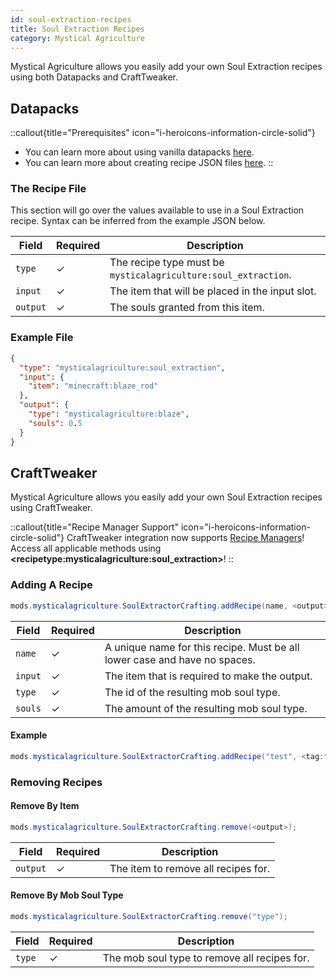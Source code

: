 ```yaml
---
id: soul-extraction-recipes
title: Soul Extraction Recipes
category: Mystical Agriculture
---
```


Mystical Agriculture allows you easily add your own Soul Extraction recipes using both Datapacks and CraftTweaker.

## Datapacks

::callout{title="Prerequisites" icon="i-heroicons-information-circle-solid"}
- You can learn more about using vanilla datapacks <a href="https://minecraft.gamepedia.com/Data_pack" target="_blank">here</a>.
- You can learn more about creating recipe JSON files <a href="https://minecraft.gamepedia.com/Recipe" target="_blank">here</a>.
::

### The Recipe File

This section will go over the values available to use in a Soul Extraction recipe. Syntax can be inferred from the example JSON below.

| Field    | Required | Description                                                    |
|----------|----------|----------------------------------------------------------------|
| `type`   | ✓        | The recipe type must be `mysticalagriculture:soul_extraction`. |
| `input`  | ✓        | The item that will be placed in the input slot.                |
| `output` | ✓        | The souls granted from this item.                              |

### Example File

```json
{
  "type": "mysticalagriculture:soul_extraction",
  "input": {
    "item": "minecraft:blaze_rod"
  },
  "output": {
    "type": "mysticalagriculture:blaze",
    "souls": 0.5
  }
}
```

## CraftTweaker

Mystical Agriculture allows you easily add your own Soul Extraction recipes using CraftTweaker.

::callout{title="Recipe Manager Support" icon="i-heroicons-information-circle-solid"}
CraftTweaker integration now supports <a href="https://docs.blamejared.com/1.20.1/en/tutorial/Recipes/RecipeManagers" target="_blank">Recipe Managers</a>! Access all applicable methods using **\<recipetype:mysticalagriculture:soul_extraction\>**!
::

### Adding A Recipe

```java
mods.mysticalagriculture.SoulExtractorCrafting.addRecipe(name, <output>, <input>);
```

| Field   | Required | Description                                                               |
|---------|----------|---------------------------------------------------------------------------|
| `name`  | ✓        | A unique name for this recipe. Must be all lower case and have no spaces. |
| `input` | ✓        | The item that is required to make the output.                             |
| `type`  | ✓        | The id of the resulting mob soul type.                                    |
| `souls` | ✓        | The amount of the resulting mob soul type.                                |

#### Example

```java
mods.mysticalagriculture.SoulExtractorCrafting.addRecipe("test", <tag:forge:ingots/iron>, "mysticalagriculture:spider", 0.5);
```

### Removing Recipes
#### Remove By Item

```java
mods.mysticalagriculture.SoulExtractorCrafting.remove(<output>);
```

| Field    | Required | Description                         |
|----------|----------|-------------------------------------|
| `output` | ✓        | The item to remove all recipes for. |

#### Remove By Mob Soul Type

```java
mods.mysticalagriculture.SoulExtractorCrafting.remove("type");
```

| Field  | Required | Description                                  |
|--------|----------|----------------------------------------------|
| `type` | ✓        | The mob soul type to remove all recipes for. |
